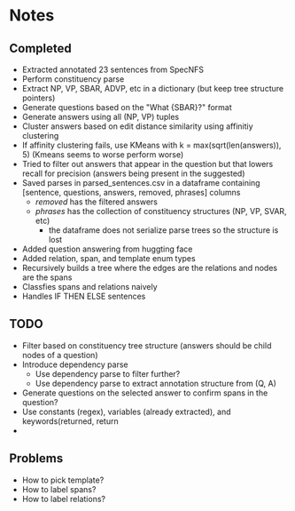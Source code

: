 # Notes


## Completed
* Extracted annotated 23 sentences from SpecNFS 
* Perform constituency parse
* Extract NP, VP, SBAR, ADVP, etc in a dictionary (but keep tree structure pointers)
* Generate questions based on the "What {SBAR}?" format
* Generate answers using all (NP, VP) tuples
* Cluster answers based on edit distance similarity using affinitiy clustering
* If affinity clustering fails, use KMeans with k = max(sqrt(len(answers)), 5) (Kmeans seems to worse perform worse)
* Tried to filter out answers that appear in the question but that lowers recall for precision (answers being present in the suggested)
* Saved parses in parsed_sentences.csv in a dataframe containing [sentence, questions, answers, removed, phrases] columns
  * *removed* has the filtered answers
  * *phrases* has the collection of constituency structures (NP, VP, SVAR, etc)
    * the dataframe does not serialize parse trees so the structure is lost
* Added question answering from huggting face
* Added relation, span, and template enum types
* Recursively builds a tree where the edges are the relations and nodes are the spans
* Classfies spans and relations naively 
* Handles IF THEN ELSE sentences


## TODO
* Filter based on constituency tree structure (answers should be child nodes of a question)
* Introduce dependency parse
  * Use dependency parse to filter further?
  * Use dependency parse to extract annotation structure from (Q, A)
* Generate questions on the selected answer to confirm spans in the question?
* Use constants (regex), variables (already extracted), and keywords(returned, return
* 



## Problems
* How to pick template?
* How to label spans?
* How to label relations?